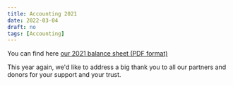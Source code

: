 ```yaml
---
title: Accounting 2021
date: 2022-03-04
draft: no
tags: [Accounting]
---
```

You can find here [our 2021 balance sheet (PDF format)](/media/post/bilan_compta_2021/compta2021.en.pdf)

This year again, we'd like to address a big thank you to all our partners and donors for your support and your trust.


